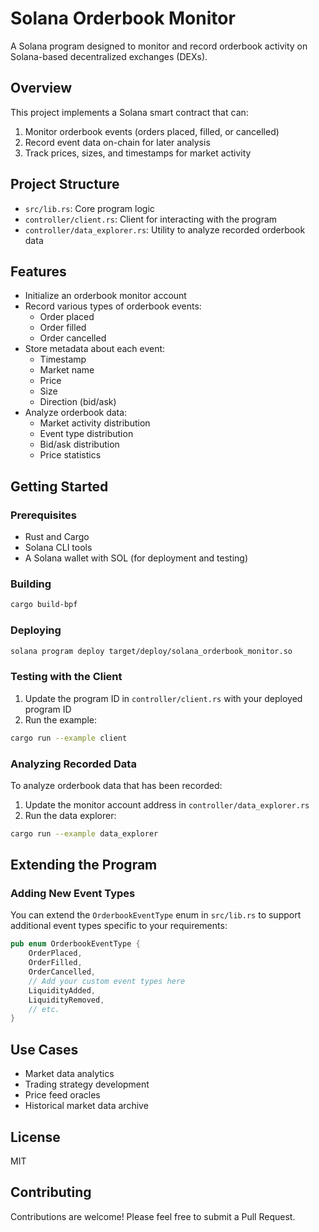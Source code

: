 # Solana Orderbook Monitor

A Solana program designed to monitor and record orderbook activity on Solana-based decentralized exchanges (DEXs).

## Overview

This project implements a Solana smart contract that can:

1. Monitor orderbook events (orders placed, filled, or cancelled)
2. Record event data on-chain for later analysis
3. Track prices, sizes, and timestamps for market activity

## Project Structure

- `src/lib.rs`: Core program logic
- `controller/client.rs`: Client for interacting with the program
- `controller/data_explorer.rs`: Utility to analyze recorded orderbook data

## Features

- Initialize an orderbook monitor account
- Record various types of orderbook events:
  - Order placed
  - Order filled
  - Order cancelled
- Store metadata about each event:
  - Timestamp
  - Market name
  - Price
  - Size
  - Direction (bid/ask)
- Analyze orderbook data:
  - Market activity distribution
  - Event type distribution
  - Bid/ask distribution
  - Price statistics

## Getting Started

### Prerequisites

- Rust and Cargo
- Solana CLI tools
- A Solana wallet with SOL (for deployment and testing)

### Building

```bash
cargo build-bpf
```

### Deploying

```bash
solana program deploy target/deploy/solana_orderbook_monitor.so
```

### Testing with the Client

1. Update the program ID in `controller/client.rs` with your deployed program ID
2. Run the example:

```bash
cargo run --example client
```

### Analyzing Recorded Data

To analyze orderbook data that has been recorded:

1. Update the monitor account address in `controller/data_explorer.rs`
2. Run the data explorer:

```bash
cargo run --example data_explorer
```

## Extending the Program

### Adding New Event Types

You can extend the `OrderbookEventType` enum in `src/lib.rs` to support additional event types specific to your requirements:

```rust
pub enum OrderbookEventType {
    OrderPlaced,
    OrderFilled,
    OrderCancelled,
    // Add your custom event types here
    LiquidityAdded,
    LiquidityRemoved,
    // etc.
}
```

## Use Cases

- Market data analytics
- Trading strategy development
- Price feed oracles
- Historical market data archive

## License

MIT

## Contributing

Contributions are welcome! Please feel free to submit a Pull Request. 